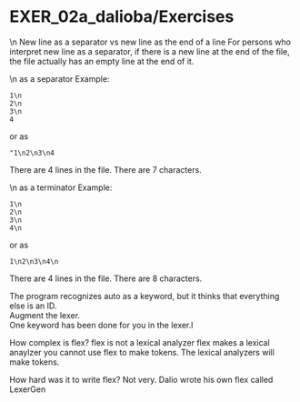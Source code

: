 # EXER_02a_dalioba/Exercises


\n
New line as a separator vs new line as the end of a line
For persons who interpret new line as a separator, if there is a new line at the end of the file, the file actually has an empty line at the end of it.

\n as a separator 
Example:
```
1\n
2\n
3\n
4
```
or as 
```
"1\n2\n3\n4
```
There are 4 lines in the file. There are 7 characters.

\n as a terminator
Example:  
```
1\n
2\n
3\n
4\n
```
or as 
```
1\n2\n3\n4\n
```
There are 4 lines in the file. There are 8 characters.

The program recognizes auto as a keyword, but it thinks that everything else is an ID.  
Augment the lexer.  
One keyword has been done for you in the lexer.l 

How complex is flex?
flex is not a lexical analyzer
flex makes a lexical anaylzer
you cannot use flex to make tokens.
The lexical analyzers will make tokens.

How hard was it to write flex?
Not very. Dalio wrote his own flex called LexerGen
